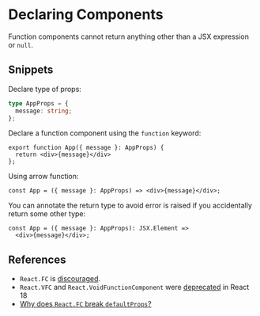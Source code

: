 # Declaring Components

Function components cannot return anything other than a JSX expression or `null`.

## Snippets

Declare type of props:
```ts
type AppProps = {
  message: string;
};
```

Declare a function component using the `function` keyword:
```tsx
export function App({ message }: AppProps) {
  return <div>{message}</div>
};
```

Using arrow function:
```tsx
const App = ({ message }: AppProps) => <div>{message}</div>;
```

You can annotate the return type to avoid error is raised if you accidentally return some other type:

```tsx
const App = ({ message }: AppProps): JSX.Element => 
  <div>{message}</div>;
```

## References

- `React.FC` is [discouraged](https://github.com/facebook/create-react-app/pull/8177).
- `React.VFC` and `React.VoidFunctionComponent` were [deprecated](https://github.com/DefinitelyTyped/DefinitelyTyped/pull/59882) in React 18
- [Why does `React.FC` break `defaultProps`?](https://medium.com/@martin_hotell/10-typescript-pro-tips-patterns-with-or-without-react-5799488d6680)